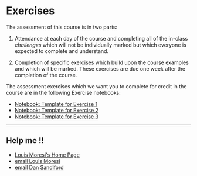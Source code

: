
# Exercises

The assessment of this course is in two parts:

  1. Attendance at each day of the course and completing all of the in-class _challenges_ which will not be individually marked but which everyone is expected to complete and understand.

  2. Completion of specific exercises which build upon the course examples and which will be marked. These exercises are due one week after the completion of the course.

The assessment exercises which we want you to complete for credit in the course are in the following Exercise notebooks:

   - <a href="/notebooks/Notebooks/ForAssessment/Exercise1.ipynb" target="_blank"> <!--_ --> Notebook: Template for Exercise 1 </a>
   - <a href="/notebooks/Notebooks/ForAssessment/Exercise2.ipynb" target="_blank"> <!--_ --> Notebook: Template for Exercise 2 </a>
   - <a href="/notebooks/Notebooks/ForAssessment/Exercise3.ipynb" target="_blank"> <!--_ --> Notebook: Template for Exercise 3 </a>


---    

## Help me !!

   * [Louis Moresi's Home Page](http://www.moresi.info)
   * [email Louis Moresi](mailto:Louis.Moresi@unimelb.edu.au)
   * [email Dan Sandiford](mailto:d.sandiford@student.unimelb.edu.au)
